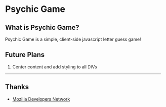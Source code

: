 # Psychic Game


## What is Psychic Game?

Psychic Game is a simple, client-side javascript letter guess game! 

## Future Plans

1. Center content and add styling to all DIVs

----
## Thanks

* [Mozilla Developers Network](https://developer.mozilla.org/en-US/docs/Web/javascript)
